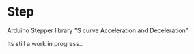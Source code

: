 # Step
Arduino Stepper library "S curve Acceleration and Deceleration"

Its still a work in progress..
